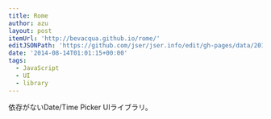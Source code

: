 ```yaml
---
title: Rome
author: azu
layout: post
itemUrl: 'http://bevacqua.github.io/rome/'
editJSONPath: 'https://github.com/jser/jser.info/edit/gh-pages/data/2014/08/index.json'
date: '2014-08-14T01:01:15+00:00'
tags:
  - JavaScript
  - UI
  - library
---
```

依存がないDate/Time Picker UIライブラリ。

